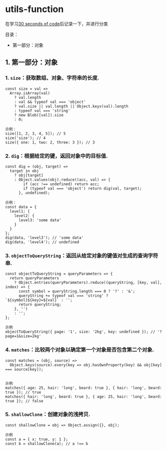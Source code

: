 # utils-function
在学习[30 seconds of code](https://github.com/30-seconds/30-seconds-of-code)后记录一下，并进行分类

目录：
*  第一部分：对象


## 1. 第一部分：对象
### 1. `size`：获取数组、对象、字符串的长度.
```
const size = val =>
  Array.isArray(val)
    ? val.length
    : val && typeof val === 'object'
    ? val.size || val.length || Object.keys(val).length
    : typeof val === 'string'
    ? new Blob([val]).size
    : 0;
 
示例：
size([1, 2, 3, 4, 5]); // 5
size('size'); // 4
size({ one: 1, two: 2, three: 3 }); // 3
```
### 2. `dig`：根据给定的键，返回对象中的目标值.
```
const dig = (obj, target) =>
  target in obj
    ? obj[target]
    : Object.values(obj).reduce((acc, val) => {
        if (acc !== undefined) return acc;
        if (typeof val === 'object') return dig(val, target);
      }, undefined);
      
示例：
const data = {
  level1: {
    level2: {
      level3: 'some data'
    }
  }
};
dig(data, 'level3'); // 'some data'
dig(data, 'level4'); // undefined
```
### 3. `objectToQueryString`：返回从给定对象的键值对生成的查询字符串.
```
const objectToQueryString = queryParameters => {
  return queryParameters
    ? Object.entries(queryParameters).reduce((queryString, [key, val], index) => {
      const symbol = queryString.length === 0 ? '?' : '&';
      queryString += typeof val === 'string' ? `${symbol}${key}=${val}` : '';
      return queryString;
    }, '')
    : '';
};

示例
objectToQueryString({ page: '1', size: '2kg', key: undefined }); // '?page=1&size=2kg'
```
### 4. `matches`：比较两个对象以确定第一个对象是否包含第二个对象.
```
const matches = (obj, source) =>
  Object.keys(source).every(key => obj.hasOwnProperty(key) && obj[key] === source[key]);


示例
matches({ age: 25, hair: 'long', beard: true }, { hair: 'long', beard: true }); // true
matches({ hair: 'long', beard: true }, { age: 25, hair: 'long', beard: true }); // false
```
### 5. `shallowClone`：创建对象的浅拷贝.
```
const shallowClone = obj => Object.assign({}, obj);

示例
const a = { x: true, y: 1 };
const b = shallowClone(a); // a !== b

```

